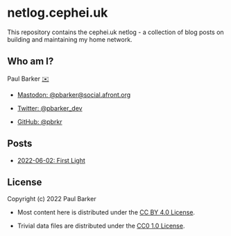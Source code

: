 <!--
Copyright (c) 2022 Paul Barker
SPDX-License-Identifier: CC-BY-4.0
-->

# netlog.cephei.uk

This repository contains the cephei.uk netlog - a collection of blog posts on
building and maintaining my home network.

## Who am I?

Paul Barker
[:envelope:](mailto:paul@pbarker.dev)

* [Mastodon: @pbarker@social.afront.org](https://social.afront.org/web/@pbarker)

* [Twitter: @pbarker_dev](https://twitter.com/pbarker_dev)

* [GitHub: @pbrkr](https://github.com/pbrkr/)

## Posts

* [2022-06-02: First Light](/posts/2022-06-02-first-light.md)

## License

Copyright (c) 2022 Paul Barker

* Most content here is distributed under the
  [CC BY 4.0 License](https://tldrlegal.com/license/creative-commons-attribution-4.0-international-(cc-by-4)).

* Trivial data files are distributed under the
  [CC0 1.0 License](https://tldrlegal.com/license/creative-commons-cc0-1.0-universal).
